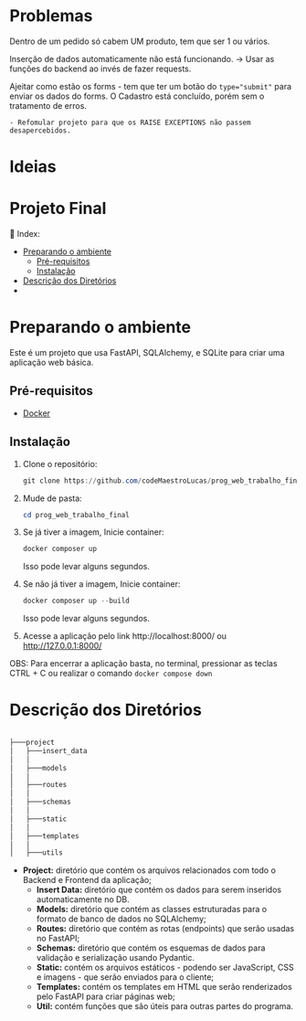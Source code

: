 # Problemas
Dentro de um pedido só cabem UM produto, tem que ser 1 ou vários.

Inserção de dados automaticamente não está funcionando. -> Usar as funções do
backend ao invés de fazer requests.

Ajeitar como estão os forms - tem que ter um botão do `type="submit"` para
enviar os dados do forms. O Cadastro está concluído, porém sem o tratamento de
erros.


    - Refomular projeto para que os RAISE EXCEPTIONS não passem desapercebidos.

# Ideias


# Projeto Final

<aside>
📎  Index:

- [Preparando o ambiente](#preparando-o-ambiente)
    - [Pré-requisitos](#pré-requisitos)
    - [Instalação](#instalação)
- [Descrição dos Diretórios](#descrição-dos-diretórios)
- [](#)
</aside>

# Preparando o ambiente

Este é um projeto que usa FastAPI, SQLAlchemy, e SQLite para criar uma aplicação web básica.

## Pré-requisitos

- [Docker](https://www.docker.com/)

## Instalação

1. Clone o repositório:
    
    ```powershell
    git clone https://github.com/codeMaestroLucas/prog_web_trabalho_final.git
    ```
    
2. Mude de pasta:
    
    ```powershell
    cd prog_web_trabalho_final
    ```
    
3. Se já tiver a imagem, Inicie container:
    ```powershell
    docker composer up
    ```

    Isso pode levar alguns segundos.

4. Se não já tiver a imagem, Inicie container:
    ```powershell
    docker composer up --build
    ```

    Isso pode levar alguns segundos.
        
    
4. Acesse a aplicação pelo link http://localhost:8000/ ou http://127.0.0.1:8000/
    
OBS: Para encerrar a aplicação basta, no terminal, pressionar as teclas CTRL + C
ou realizar o comando `docker compose down`

# Descrição dos Diretórios

```powershell

├───project
│   ├───insert_data
│   │
│   ├───models
│   │
│   ├───routes
│   │
│   ├───schemas
│   │
│   ├───static
│   │
│   ├───templates
│   │
│   ├───utils
```

- **Project:** diretório que contém os arquivos relacionados com todo o Backend
e Frontend da aplicação;
    - **Insert Data:** diretório que contém os dados para serem inseridos
automaticamente no DB.
    - **Models:** diretório que contém as classes estruturadas para o formato de
banco de dados no SQLAlchemy;
    - **Routes:** diretório que contém as rotas (endpoints) que serão usadas no
FastAPI;
    - **Schemas:** diretório que contém os esquemas de dados para validação e
serialização usando Pydantic.
    - **Static:** contém os arquivos estáticos - podendo ser JavaScript, CSS e
imagens - que serão enviados para o cliente;
    - **Templates:** contém os templates em HTML que serão renderizados pelo
FastAPI para criar páginas web;
    - **Util:** contém funções que são úteis para outras partes do programa.
